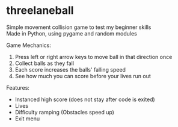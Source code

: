 # threelaneball
Simple movement collision game to test my beginner skills  
Made in Python, using pygame and random modules

Game Mechanics:
1. Press left or right arrow keys to move ball in that direction once
2. Collect balls as they fall
3. Each score increases the balls' falling speed
4. See how much you can score before your lives run out

Features:

- Instanced high score (does not stay after code is exited)
- Lives
- Difficulty ramping (Obstacles speed up)
- Exit menu
